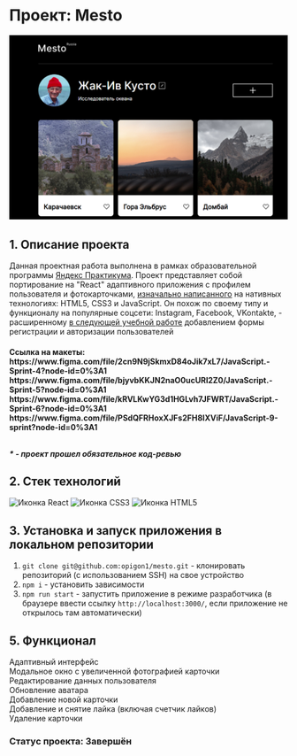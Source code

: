 # Проект: Mesto

<img src="./src/images/mesto.png">

<a name="project-description"><h2>1. Описание проекта</h2></a>
Данная проектная работа выполнена в рамках образовательной программы <a href="https://practicum.yandex.ru/">Яндекс Практикума</a>. Проект представляет собой портирование на "React" адаптивного приложения с профилем пользователя и фотокарточками, <a href="https://github.com/opigon1/mesto">изначально написанного</a> на нативных технологиях: HTML5, CSS3 и JavaScript. Он похож по своему типу и функционалу на популярные соцсети: Instagram, Facebook, VKontakte, - расширенному <a href="https://github.com/opigon1/mesto-react-authorization">в следующей учебной работе</a> добавлением формы регистрации и авторизации пользователей

<h4>Ссылка на макеты:
<br>
https://www.figma.com/file/2cn9N9jSkmxD84oJik7xL7/JavaScript.-Sprint-4?node-id=0%3A1
https://www.figma.com/file/bjyvbKKJN2naO0ucURl2Z0/JavaScript.-Sprint-5?node-id=0%3A1
https://www.figma.com/file/kRVLKwYG3d1HGLvh7JFWRT/JavaScript.-Sprint-6?node-id=0%3A1
https://www.figma.com/file/PSdQFRHoxXJFs2FH8IXViF/JavaScript-9-sprint?node-id=0%3A1
<br>
<br>

<i>\* - проект прошел обязательное код-ревью</i>

<a name="technologies"><h2>2. Стек технологий</h2></a>
<span>
<img src="https://img.shields.io/badge/React-20232A?style=for-the-badge&logo=react&logoColor=61DAFB" alt="Иконка React">
<img src="https://img.shields.io/badge/CSS3-1572B6?style=for-the-badge&logo=css3&logoColor=white" alt="Иконка CSS3">
<img src="https://img.shields.io/badge/HTML5-E34F26?style=for-the-badge&logo=html5&logoColor=white" alt="Иконка HTML5">
</span>

<a name="installation"><h2>3. Установка и запуск приложения в локальном репозитории</h2></a>

1. `git clone git@github.com:opigon1/mesto.git` - клонировать репозиторий (с использованием SSH) на свое устройство
2. `npm i` - установить зависимости
3. `npm run start` - запустить приложение в режиме разработчика (в браузере ввести ссылку `http://localhost:3000/`, если приложение не открылось там автоматически)



<a name="functionality"><h2>5. Функционал</h2></a>

  <summary>Адаптивный интерфейс</summary

  <summary>Модальное окно с увеличенной фотографией карточки</summary>

  <summary>Редактирование данных пользователя</summary>

  <summary>Обновление аватара</summary>

  <summary>Добавление новой карточки</summary>

  <summary>Добавление и снятие лайка (включая счетчик лайков)</summary>

  <summary>Удаление карточки</summary>

  <h3>Статус проекта: Завершён</h3>
